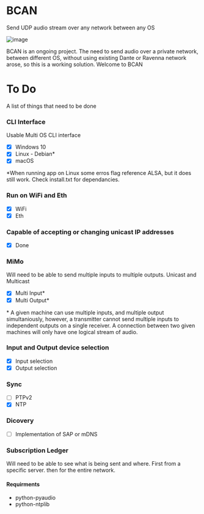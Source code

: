 # BCAN
Send UDP audio stream over any network between any OS

![image](https://user-images.githubusercontent.com/21957617/206717972-94a0e5f4-df21-4798-85d8-a3a9f745b81a.png)

BCAN is an ongoing project.
The need to send audio over a private network, between different OS, without using existing Dante or Ravenna network arose, so this is a working solution. 
Welcome to BCAN

# To Do

A list of things that need to be done 

### CLI Interface
Usable Multi OS CLI interface 
- [x] Windows 10
- [x] Linux - Debian*
- [x] macOS

*When running app on Linux some erros flag reference ALSA, but it does still work. Check install.txt for dependancies.

### Run on WiFi and Eth
- [x] WiFi
- [x] Eth

### Capable of accepting or changing unicast IP addresses
- [x] Done

### MiMo
Will need to be able to send multiple inputs to multiple outputs.
Unicast and Multicast
- [x] Multi Input*
- [x] Multi Output*

\* A given machine can use multiple inputs, and multiple output simultaniously, however, a transmitter cannot send multiple inputs to independent outputs on a single receiver. A connection between two given machines will only have one logical stream of audio. 

### Input and Output device selection
- [x] Input selection
- [x] Output selection

### Sync
- [ ] PTPv2
- [x] NTP

### Dicovery
- [ ] Implementation of SAP or mDNS

### Subscription Ledger
Will need to be able to see what is being sent and where.
First from a specific server. then for the entire network.




#### Requirments
- python-pyaudio
- python-ntplib

